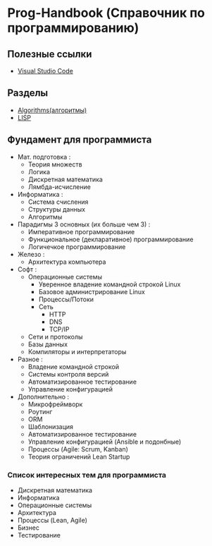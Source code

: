 # Prog-Handbook (Справочник по программированию)

## Полезные ссылки

* [Visual Studio Code](https://code.visualstudio.com)

## Разделы

* [Algorithms(алгоритмы)](src/algorithms/)
* [LISP](src/lisp/)

## Фундамент для программиста

* Мат. подготовка :
	* Теория множеств
	* Логика
	* Дискретная математика
	* Лямбда-исчисление
* Информатика :
	* Система счисления
	* Структуры данных
	* Алгоритмы
* Парадигмы 3 основных (их больше чем 3) :
	* Императивное программирование
	* Функциональное (декларативное) программирование
	* Логичечкое программирование
* Железо :
	* Архитектура компьютера
* Софт :
	* Операционные системы
		* Уверенное владение командной строкой Linux
		* Базовое администрирование Linux
		* Процессы/Потоки
		* Сеть
			* HTTP
			* DNS
			* TCP/IP
	* Сети и протоколы
	* Базы данных 
	* Компиляторы и интерпретаторы
* Разное : 
	* Владение командной строкой
	* Системы контроля версий
	* Автоматизированное тестирование
	* Управление конфигурацией
* Дополнительно :
	* Микрофреймворк
	* Роутинг
	* ORM 
	* Шаблонизация
	* Автоматизированное тестирование
	* Управление конфигурацией (Ansible и подонбные)
	* Процессы (Agile: Scrum, Kanban)
	* Теория ограничений Lean Startup

### Список интересных тем для программиста

* Дискретная математика
* Информатика
* Операционные системы
* Архитектура
* Процессы (Lean, Agile)
* Бизнес
* Тестирование